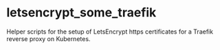 # letsencrypt_some_traefik
Helper scripts for the setup of LetsEncrypt https certificates for a Traefik reverse proxy on Kubernetes.

